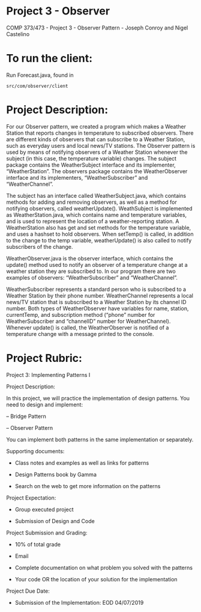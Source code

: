 # Project 3 - Observer
COMP 373/473 - Project 3 - Observer Pattern - Joseph Conroy and Nigel Castelino

# To run the client:
Run Forecast.java, found in 
```
src/com/observer/client
```

# Project Description:
For our Observer pattern, we created a program which makes a Weather Station that reports changes in temperature to subscribed observers. There are different kinds of observers that can subscribe to a Weather Station, such as everyday users and local news/TV stations. The Observer pattern is used by means of notifying observers of a Weather Station whenever the subject (in this case, the temperature variable) changes. The subject package contains the WeatherSubject interface and its implementer, “WeatherStation”. The observers package contains the WeatherObserver interface and its implementers, “WeatherSubscriber” and “WeatherChannel”.

The subject has an interface called WeatherSubject.java, which contains methods for adding and removing observers, as well as a method for notifying observers, called weatherUpdate(). WeathSubject is implemented as WeatherStation.java, which contains name and temperature variables, and is used to represent the location of a weather-reporting station. A WeatherStation also has get and set methods for the temperature variable, and uses a hashset to hold observers. When setTemp() is called, in addition to the change to the temp variable, weatherUpdate() is also called to notify subscribers of the change.

WeatherObserver.java is the observer interface, which contains the update() method used to notify an observer of a temperature change at a weather station they are subscribed to. In our program there are two examples of observers: “WeatherSubscriber” and “WeatherChannel”.

WeatherSubscriber represents a standard person who is subscribed to a Weather Station by their phone number. WeatherChannel represents a local news/TV station that is subscribed to a Weather Station by its channel ID number. Both types of WeatherObserver have variables for name, station, currentTemp, and subscription method (“phone” number for WeatherSubscriber and “channelID” number for WeatherChannel). Whenever update() is called, the WeatherObserver is notified of a temperature change with a message printed to the console.

# Project Rubric:

Project 3: Implementing Patterns I

Project Description:

In this project, we will practice the implementation of design patterns.
You need to design and implement:

– Bridge Pattern

– Observer Pattern

You can implement both patterns in the same implementation or separately.

Supporting documents:

- Class notes and examples as well as links for patterns

- Design Patterns book by Gamma

- Search on the web to get more information on the patterns

Project Expectation:

- Group executed project

- Submission of Design and Code

Project Submission and Grading:

- 10% of total grade

- Email

- Complete documentation on what problem you solved with the patterns

- Your code OR the location of your solution for the implementation

Project Due Date:

- Submission of the Implementation: EOD 04/07/2019 
